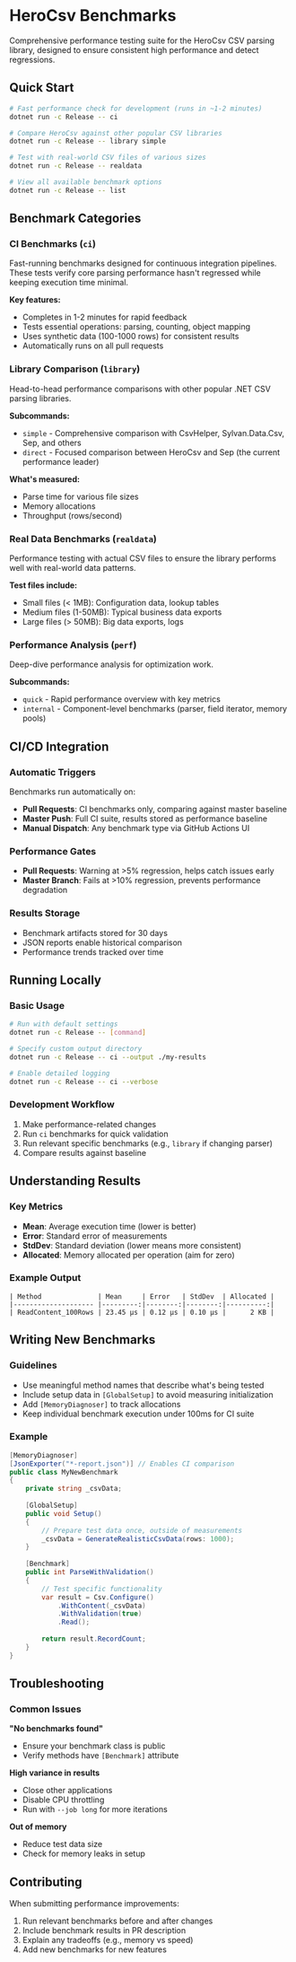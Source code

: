 # HeroCsv Benchmarks

Comprehensive performance testing suite for the HeroCsv CSV parsing library, designed to ensure consistent high performance and detect regressions.

## Quick Start

```bash
# Fast performance check for development (runs in ~1-2 minutes)
dotnet run -c Release -- ci

# Compare HeroCsv against other popular CSV libraries
dotnet run -c Release -- library simple

# Test with real-world CSV files of various sizes
dotnet run -c Release -- realdata

# View all available benchmark options
dotnet run -c Release -- list
```

## Benchmark Categories

### CI Benchmarks (`ci`)
Fast-running benchmarks designed for continuous integration pipelines. These tests verify core parsing performance hasn't regressed while keeping execution time minimal.

**Key features:**
- Completes in 1-2 minutes for rapid feedback
- Tests essential operations: parsing, counting, object mapping
- Uses synthetic data (100-1000 rows) for consistent results
- Automatically runs on all pull requests

### Library Comparison (`library`)
Head-to-head performance comparisons with other popular .NET CSV parsing libraries.

**Subcommands:**
- `simple` - Comprehensive comparison with CsvHelper, Sylvan.Data.Csv, Sep, and others
- `direct` - Focused comparison between HeroCsv and Sep (the current performance leader)

**What's measured:**
- Parse time for various file sizes
- Memory allocations
- Throughput (rows/second)

### Real Data Benchmarks (`realdata`)
Performance testing with actual CSV files to ensure the library performs well with real-world data patterns.

**Test files include:**
- Small files (< 1MB): Configuration data, lookup tables
- Medium files (1-50MB): Typical business data exports
- Large files (> 50MB): Big data exports, logs

### Performance Analysis (`perf`)
Deep-dive performance analysis for optimization work.

**Subcommands:**
- `quick` - Rapid performance overview with key metrics
- `internal` - Component-level benchmarks (parser, field iterator, memory pools)

## CI/CD Integration

### Automatic Triggers
Benchmarks run automatically on:
- **Pull Requests**: CI benchmarks only, comparing against master baseline
- **Master Push**: Full CI suite, results stored as performance baseline
- **Manual Dispatch**: Any benchmark type via GitHub Actions UI

### Performance Gates
- **Pull Requests**: Warning at >5% regression, helps catch issues early
- **Master Branch**: Fails at >10% regression, prevents performance degradation

### Results Storage
- Benchmark artifacts stored for 30 days
- JSON reports enable historical comparison
- Performance trends tracked over time

## Running Locally

### Basic Usage
```bash
# Run with default settings
dotnet run -c Release -- [command]

# Specify custom output directory
dotnet run -c Release -- ci --output ./my-results

# Enable detailed logging
dotnet run -c Release -- ci --verbose
```

### Development Workflow
1. Make performance-related changes
2. Run `ci` benchmarks for quick validation
3. Run relevant specific benchmarks (e.g., `library` if changing parser)
4. Compare results against baseline

## Understanding Results

### Key Metrics
- **Mean**: Average execution time (lower is better)
- **Error**: Standard error of measurements
- **StdDev**: Standard deviation (lower means more consistent)
- **Allocated**: Memory allocated per operation (aim for zero)

### Example Output
```
| Method              | Mean     | Error   | StdDev  | Allocated |
|-------------------- |---------:|--------:|--------:|----------:|
| ReadContent_100Rows | 23.45 μs | 0.12 μs | 0.10 μs |      2 KB |
```

## Writing New Benchmarks

### Guidelines
- Use meaningful method names that describe what's being tested
- Include setup data in `[GlobalSetup]` to avoid measuring initialization
- Add `[MemoryDiagnoser]` to track allocations
- Keep individual benchmark execution under 100ms for CI suite

### Example
```csharp
[MemoryDiagnoser]
[JsonExporter("*-report.json")] // Enables CI comparison
public class MyNewBenchmark
{
    private string _csvData;
    
    [GlobalSetup]
    public void Setup()
    {
        // Prepare test data once, outside of measurements
        _csvData = GenerateRealisticCsvData(rows: 1000);
    }
    
    [Benchmark]
    public int ParseWithValidation()
    {
        // Test specific functionality
        var result = Csv.Configure()
            .WithContent(_csvData)
            .WithValidation(true)
            .Read();
            
        return result.RecordCount;
    }
}
```

## Troubleshooting

### Common Issues

**"No benchmarks found"**
- Ensure your benchmark class is public
- Verify methods have `[Benchmark]` attribute

**High variance in results**
- Close other applications
- Disable CPU throttling
- Run with `--job long` for more iterations

**Out of memory**
- Reduce test data size
- Check for memory leaks in setup

## Contributing

When submitting performance improvements:
1. Run relevant benchmarks before and after changes
2. Include benchmark results in PR description
3. Explain any tradeoffs (e.g., memory vs speed)
4. Add new benchmarks for new features